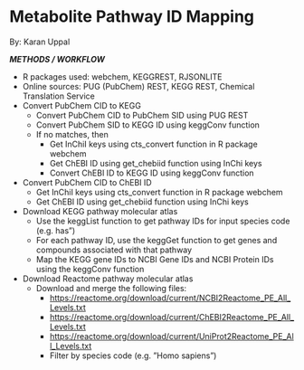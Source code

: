 # Metabolite Pathway ID Mapping

By: Karan Uppal

***METHODS / WORKFLOW***

- R packages used: webchem, KEGGREST, RJSONLITE
- Online sources: PUG (PubChem) REST, KEGG REST, Chemical Translation Service
- Convert PubChem CID to KEGG
   + Convert PubChem CID to PubChem SID using PUG REST
   + Convert PubChem SID to KEGG ID using keggConv function
   + If no matches, then
      - Get InChiI keys using cts_convert function in R package webchem
      - Get ChEBI ID using get_chebiid function using InChi keys
      - Convert ChEBI ID to KEGG ID using keggConv function
- Convert PubChem CID to ChEBI ID
   + Get InChiI keys using cts_convert function in R package webchem
   + Get ChEBI ID using get_chebiid function using InChi keys
- Download KEGG pathway molecular atlas 
   + Use the keggList function to get pathway IDs for input species code (e.g. has”)
   + For each pathway ID, use the keggGet function to get genes and compounds associated with that pathway
   + Map the KEGG gene IDs to NCBI Gene IDs and NCBI Protein IDs using the keggConv function
- Download Reactome pathway molecular atlas 
   + Download and merge the following files:
      - https://reactome.org/download/current/NCBI2Reactome_PE_All_Levels.txt
      - https://reactome.org/download/current/ChEBI2Reactome_PE_All_Levels.txt
      - https://reactome.org/download/current/UniProt2Reactome_PE_All_Levels.txt
      - Filter by species code (e.g. ”Homo sapiens”)
